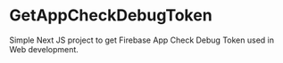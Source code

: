# GetAppCheckDebugToken
Simple Next JS project to get Firebase App Check Debug Token used in Web development.
